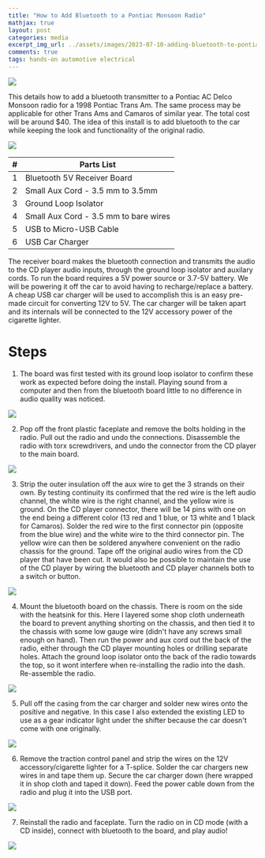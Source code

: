 ```yaml
---
title: "How to Add Bluetooth to a Pontiac Monsoon Radio"
mathjax: true
layout: post
categories: media
excerpt_img_url: ../assets/images/2023-07-10-adding-bluetooth-to-pontiac-radio/1.jpg
comments: true
tags: hands-on automotive electrical
---
```


![](/assets/images/2023-07-10-adding-bluetooth-to-pontiac-radio/1.jpg)

This details how to add a bluetooth transmitter to a Pontiac AC Delco Monsoon radio for a 1998 Pontiac Trans Am. The same process may be applicable for other Trans Ams and Camaros of similar year. The total cost will be around $40. The idea of this install is to add bluetooth to the car while keeping the look and functionality of the original radio. 

![](/assets/images/2023-07-10-adding-bluetooth-to-pontiac-radio/Parts_Assembly.jpg)

|#|Parts List|
|-|-----------|
|1|Bluetooth 5V Receiver Board|
|2|Small Aux Cord - 3.5 mm to 3.5mm|
|3|Ground Loop Isolator|
|4|Small Aux Cord - 3.5 mm to bare wires|
|5|USB to Micro-USB Cable|
|6|USB Car Charger|

The receiver board makes the bluetooth connection and transmits the audio to the CD player audio inputs, through the ground loop isolator and auxilary cords. To run the board requires a 5V power source or 3.7-5V battery. We will be powering it off the car to avoid having to recharge/replace a battery. A cheap USB car charger will be used to accomplish this is an easy pre-made circuit for converting 12V to 5V. The car charger will be taken apart and its internals will be connected to the 12V accessory power of the cigarette lighter.

# Steps
1) The board was first tested with its ground loop isolator to confirm these work as expected before doing the install. Playing sound from a computer and then from the bluetooth board little to no difference in audio quality was noticed.

![](/assets/images/2023-07-10-adding-bluetooth-to-pontiac-radio/IMG_0400.JPG)

2) Pop off the front plastic faceplate and remove the bolts holding in the radio.
Pull out the radio and undo the connections.
Disassemble the radio with torx screwdrivers, and undo the connector from the CD player to the main board.

![](/assets/images/2023-07-10-adding-bluetooth-to-pontiac-radio/2.jpg)

3) Strip the outer insulation off the aux wire to get the 3 strands on their own. By testing continuity its confirmed that the red wire is the left audio channel, the white wire is the right channel, and the yellow wire is ground. On the CD player connector, there will be 14 pins with one on the end being a different color (13 red and 1 blue, or 13 white and 1 black for Camaros). Solder the red wire to the first connector pin (opposite from the blue wire) and the white wire to the third connector pin. The yellow wire can then be soldered anywhere convenient on the radio chassis for the ground. Tape off the original audio wires from the CD player that have been cut. It would also be possible to maintain the use of the CD player by wiring the bluetooth and CD player channels both to a switch or button.

![](/assets/images/2023-07-10-adding-bluetooth-to-pontiac-radio/3.jpg)

4) Mount the bluetooth board on the chassis. There is room on the side with the heatsink for this. Here I layered some shop cloth underneath the board to prevent anything shorting on the chassis, and then tied it to the chassis with some low gauge wire (didn't have any screws small enough on hand). 
Then run the power and aux cord out the back of the radio, either through the CD player mounting holes or drilling separate holes. Attach the ground loop isolator onto the back of the radio towards the top, so it wont interfere when re-installing the radio into the dash. Re-assemble the radio.

![](/assets/images/2023-07-10-adding-bluetooth-to-pontiac-radio/4.jpg)

5) Pull off the casing from the car charger and solder new wires onto the positive and negative. In this case I also extended the existing LED to use as a gear indicator light under the shifter because the car doesn't come with one originally.

![](/assets/images/2023-07-10-adding-bluetooth-to-pontiac-radio/5.jpg)

6) Remove the traction control panel and strip the wires on the 12V accessory/cigarette lighter for a T-splice. Solder the car chargers new wires in and tape them up. Secure the car charger down (here wrapped it in shop cloth and taped it down). Feed the power cable down from the radio and plug it into the USB port.

![](/assets/images/2023-07-10-adding-bluetooth-to-pontiac-radio/IMG_0481.JPG)

7) Reinstall the radio and faceplate. Turn the radio on in CD mode (with a CD inside), connect with bluetooth to the board, and play audio!

![](/assets/images/2023-07-10-adding-bluetooth-to-pontiac-radio/IMG_0476.JPG)














